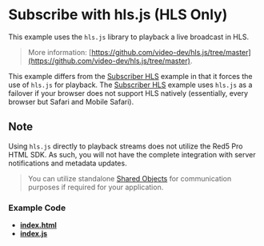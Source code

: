 # Subscribe with hls.js (HLS Only)

This example uses the `hls.js` library to playback a live broadcast in HLS.

> More information: [https://github.com/video-dev/hls.js/tree/master](https://github.com/video-dev/hls.js/tree/master).

This example differs from the [Subscriber HLS](../subscribeHLS) example in that it forces the use of `hls.js` for playback. The [Subscriber HLS](../subscribeHLS) example uses `hls.js` as a failover if your browser does not support HLS natively (essentially, every browser but Safari and Mobile Safari).

## Note

Using `hls.js` directly to playback streams does not utilize the Red5 Pro HTML SDK. As such, you will not have the complete integration with server notifications and metadata updates.

> You can utilize standalone [Shared Objects](../sharedObject) for communication purposes if required for your application.

### Example Code
- **[index.html](index.html)**
- **[index.js](index.js)**
